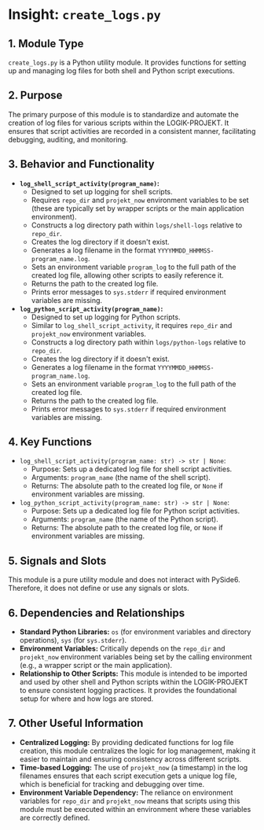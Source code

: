 # Insight: `create_logs.py`

## 1. Module Type

`create_logs.py` is a Python utility module. It provides functions for setting up and managing log files for both shell and Python script executions.

## 2. Purpose

The primary purpose of this module is to standardize and automate the creation of log files for various scripts within the LOGIK-PROJEKT. It ensures that script activities are recorded in a consistent manner, facilitating debugging, auditing, and monitoring.

## 3. Behavior and Functionality

- **`log_shell_script_activity(program_name)`:**
  - Designed to set up logging for shell scripts.
  - Requires `repo_dir` and `projekt_now` environment variables to be set (these are typically set by wrapper scripts or the main application environment).
  - Constructs a log directory path within `logs/shell-logs` relative to `repo_dir`.
  - Creates the log directory if it doesn't exist.
  - Generates a log filename in the format `YYYYMMDD_HHMMSS-program_name.log`.
  - Sets an environment variable `program_log` to the full path of the created log file, allowing other scripts to easily reference it.
  - Returns the path to the created log file.
  - Prints error messages to `sys.stderr` if required environment variables are missing.
- **`log_python_script_activity(program_name)`:**
  - Designed to set up logging for Python scripts.
  - Similar to `log_shell_script_activity`, it requires `repo_dir` and `projekt_now` environment variables.
  - Constructs a log directory path within `logs/python-logs` relative to `repo_dir`.
  - Creates the log directory if it doesn't exist.
  - Generates a log filename in the format `YYYYMMDD_HHMMSS-program_name.log`.
  - Sets an environment variable `program_log` to the full path of the created log file.
  - Returns the path to the created log file.
  - Prints error messages to `sys.stderr` if required environment variables are missing.

## 4. Key Functions

- `log_shell_script_activity(program_name: str) -> str | None`:
  - Purpose: Sets up a dedicated log file for shell script activities.
  - Arguments: `program_name` (the name of the shell script).
  - Returns: The absolute path to the created log file, or `None` if environment variables are missing.
- `log_python_script_activity(program_name: str) -> str | None`:
  - Purpose: Sets up a dedicated log file for Python script activities.
  - Arguments: `program_name` (the name of the Python script).
  - Returns: The absolute path to the created log file, or `None` if environment variables are missing.

## 5. Signals and Slots

This module is a pure utility module and does not interact with PySide6. Therefore, it does not define or use any signals or slots.

## 6. Dependencies and Relationships

- **Standard Python Libraries:** `os` (for environment variables and directory operations), `sys` (for `sys.stderr`).
- **Environment Variables:** Critically depends on the `repo_dir` and `projekt_now` environment variables being set by the calling environment (e.g., a wrapper script or the main application).
- **Relationship to Other Scripts:** This module is intended to be imported and used by other shell and Python scripts within the LOGIK-PROJEKT to ensure consistent logging practices. It provides the foundational setup for where and how logs are stored.

## 7. Other Useful Information

- **Centralized Logging:** By providing dedicated functions for log file creation, this module centralizes the logic for log management, making it easier to maintain and ensuring consistency across different scripts.
- **Time-based Logging:** The use of `projekt_now` (a timestamp) in the log filenames ensures that each script execution gets a unique log file, which is beneficial for tracking and debugging over time.
- **Environment Variable Dependency:** The reliance on environment variables for `repo_dir` and `projekt_now` means that scripts using this module must be executed within an environment where these variables are correctly defined.
